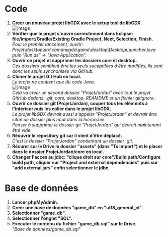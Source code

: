 # Code
1. **Creer un nouveau projet libGDX avec le setup tool de libGDX.**  
![image](https://user-images.githubusercontent.com/43410740/110183211-ac486680-7e0e-11eb-9734-674cfa1a2fce.png)
2. **Vérifier que le projet s'ouvre correctement dans Eclipse: file/import/Gradle/Existing Gradle Project, Next, Selection, Finish.**  
*Pour le premier lancement, ouvrir: Projet\desktop\src\com\mygdx\game\desktop\DesktopLauncher.java puis "Run as" -> "Java Application".*
3. **Ouvrir ce projet et supprimer les dossiers core et desktop.**  
*Ces dossiers semblent être les seuls suceptibles d'être modifiés, ils sont donc les seuls synchonisés via GitHub.*
4. **Cloner le projet Git Hub en local.**  
*Le projet ne contient que du code Java.*  
![image](https://user-images.githubusercontent.com/43410740/110183387-09441c80-7e0f-11eb-995d-2fa60e4c3c59.png)  
*Cela va creer un second dossier "ProjetJordan" avec tout le projet GitHub dedans: .git, core, desktop, REAMDME et un fichier gitignore.*  
5. **Ouvrir ce dossier git (ProjetJordan), couper tous les éléments à l'intérieur puis les coller dans le projet libGDX.**  
*Le projet libGDX devrait aussi s'appeler "ProjetJordan" et devrait être situé un dossier plus haut dans la hiérarchie.*  
*Penser à supprimer le dossier git "ProjetJordan" qui devrait maintenant être vide.*
7. **Réouvrir le repository git car il vient d'être déplacé.**  
*C'est le dossier "ProjetJordan" contientant un dossier .git.*  
9. **Récurer sur le Drive le dossier "assets" (dans "To import") et le placer dans le dossier ProjetJordan/core en local.**   
10. **Changer l'acces au jdbc: "clique droit sur core"/Build path/Configure build path, cliquer sur "Project and external dependencies" puis sur "add external jars" enfin selectionner le jdbc.**  
# Base de données
1. **Lancer phpMyAdmin.**  
2. **Creer une base de données "game_db" en "utf8_general_ci".**  
3. **Selectionner "game_db".**  
4. **Selectionner l'onglet "SQL".**  
5. **Executer le contenu du fichier "game_db.sql" sur le Drive.**  
*"Base de données/game_db.sql"*

